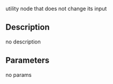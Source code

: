 utility node that does not change its input



## Description
no description
## Parameters
no params